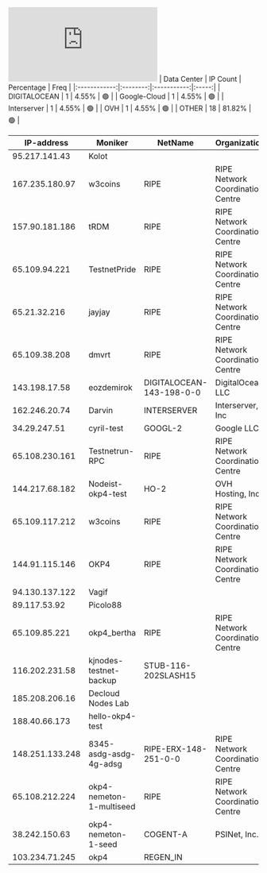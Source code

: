 ![Diagramm](https://github.com/obajay/StateSync-snapshots/blob/main/Projects/OKP4/1/README.md)
| Data Center | IP Count | Percentage | Freq |
|:------------:|:--------:|:-----------:|:-----:|
| DIGITALOCEAN | 1 | 4.55% | 🟢 |
| Google-Cloud | 1 | 4.55% | 🟢 |
| Interserver | 1 | 4.55% | 🟢 |
| OVH | 1 | 4.55% | 🟢 |
| OTHER | 18 | 81.82% | 🟢 |

<!-- START_TABLE -->
| IP-address | Moniker | NetName | Organization |
|-------------|-------------|-------------|-------------|
| 95.217.141.43 | Kolot |  |  |
| 167.235.180.97 | w3coins | RIPE | RIPE Network Coordination Centre |
| 157.90.181.186 | tRDM | RIPE | RIPE Network Coordination Centre |
| 65.109.94.221 | TestnetPride | RIPE | RIPE Network Coordination Centre |
| 65.21.32.216 | jayjay | RIPE | RIPE Network Coordination Centre |
| 65.109.38.208 | dmvrt | RIPE | RIPE Network Coordination Centre |
| 143.198.17.58 | eozdemirok | DIGITALOCEAN-143-198-0-0 | DigitalOcean, LLC |
| 162.246.20.74 | Darvin | INTERSERVER | Interserver, Inc |
| 34.29.247.51 | cyril-test | GOOGL-2 | Google LLC |
| 65.108.230.161 | Testnetrun-RPC | RIPE | RIPE Network Coordination Centre |
| 144.217.68.182 | Nodeist-okp4-test | HO-2 | OVH Hosting, Inc. |
| 65.109.117.212 | w3coins | RIPE | RIPE Network Coordination Centre |
| 144.91.115.146 | OKP4 | RIPE | RIPE Network Coordination Centre |
| 94.130.137.122 | Vagif |  |  |
| 89.117.53.92 | Picolo88 |  |  |
| 65.109.85.221 | okp4_bertha | RIPE | RIPE Network Coordination Centre |
| 116.202.231.58 | kjnodes-testnet-backup | STUB-116-202SLASH15 |  |
| 185.208.206.16 | Decloud Nodes Lab |  |  |
| 188.40.66.173 | hello-okp4-test |  |  |
| 148.251.133.248 | 8345-asdg-asdg-4g-adsg | RIPE-ERX-148-251-0-0 | RIPE Network Coordination Centre |
| 65.108.212.224 | okp4-nemeton-1-multiseed | RIPE | RIPE Network Coordination Centre |
| 38.242.150.63 | okp4-nemeton-1-seed | COGENT-A | PSINet, Inc. |
| 103.234.71.245 | okp4 | REGEN_IN |  |

<!-- END_TABLE -->